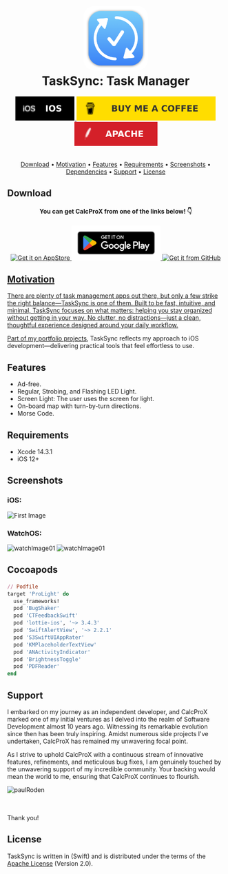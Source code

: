 <h1 align="center">
    <img src="Images/github1024.png" alt="Icon" width="150" style="border-radius: 25px"/>
    <br />
    <b>TaskSync: Task Manager</b>
</h1>

<div align="center">
    <a href="https://developer.apple.com">
        <img src="Images/Badges/IOS.svg" alt="iOS Dev" />
    </a>
    <a href="https://buymeacoffee.com/paulrodenjr">
        <img src="Images/Badges/BMC.svg" alt="Buy Me A Coffee" />
    </a>
    <a href="https://github.com/RodenPaul86/TaskSync/blob/main/LICENSE">
        <img src="Images/Badges/Apache.svg" alt="License" />
    </a>
</div>

<br />

<p align="center">
    <a href="#download">Download</a>
    •
    <a href="#motivation">Motivation</a>
    •    
    <a href="#features">Features</a>
    •    
    <a href="#requirements">Requirements</a>
    •    
    <a href="#screenshots">Screenshots</a>
    •
    <a href="#support">Dependencies</a>
    •
    <a href="#support">Support</a>
    •    
    <a href="#license">License</a>
</p>

## Download

<div align="center">
    <h4><b>You can get CalcProX from one of the links below! 👇</b></h4>
    <a href="https://apps.apple.com/us/app/prolight/id1173567157">
        <img src="Images/Badges/Download-on-the-AppStore.svg" alt="Get it on AppStore" height="80" width= "170" />
    </a>
    <a href="https://apps.apple.com/us/app/prolight/id1173567157">
        <img src="Images/Badges/google-play-badge.png" alt="Get it on GooglePlay" height="80" />
    </a>
    <a href="https://github.com/RodenPaul86/ProLight/releases/tag/3.3.6">
        <img src="Images/Badges/get-it-on-github.png" alt="Get it from GitHub" height="80" />
</div>

## Motivation

<p>
There are plenty of task management apps out there, but only a few strike the right balance—TaskSync is one of them.
Built to be fast, intuitive, and minimal, TaskSync focuses on what matters: helping you stay organized without getting in your way. No clutter, no distractions—just a clean, thoughtful experience designed around your daily workflow.

Part of my [portfolio projects](https://paulrodenjr.org), TaskSync reflects my approach to iOS development—delivering practical tools that feel effortless to use.
</p>

## Features

- Ad-free.
- Regular, Strobing, and Flashing LED Light.
- Screen Light: The user uses the screen for light.
- On-board map with turn-by-turn directions.
- Morse Code.

## Requirements

- Xcode 14.3.1
- iOS 12+

## Screenshots

<div align="left">
    <h3><b>iOS:</b></h3>
    <div align="left">
    <img src="Images/mainView.png" alt="First Image" width="240" />
    </a>
    <br/>        
    <h3><b>WatchOS:</b></h3>
    <div align="left">
    <img src="Images/watchView01.png" alt="watchImage01" width="240" />
    </a>
    <img src="Images/watchView02.png" alt="watchImage01" width="240" />
    </a>        
</div>

## Cocoapods
```ruby
// Podfile
target 'ProLight' do
  use_frameworks!
  pod 'BugShaker'
  pod 'CTFeedbackSwift'
  pod 'lottie-ios', '~> 3.4.3'
  pod 'SwiftAlertView', '~> 2.2.1'
  pod 'S3SwiftUIAppRater'
  pod 'KMPlaceholderTextView'
  pod 'ANActivityIndicator'
  pod 'BrightnessToggle'
  pod 'PDFReader'
end
```

## Support

I embarked on my journey as an independent developer, and CalcProX marked one of my initial ventures as I delved into the realm of Software Development almost 10 years ago. Witnessing its remarkable evolution since then has been truly inspiring. Amidst numerous side projects I've undertaken, CalcProX has remained my unwavering focal point.

As I strive to uphold CalcProX with a continuous stream of innovative features, refinements, and meticulous bug fixes, I am genuinely touched by the unwavering support of my incredible community. Your backing would mean the world to me, ensuring that CalcProX continues to flourish.

<p><a href="https://www.buymeacoffee.com/paulrodenjr"> <img align="left" src="https://cdn.buymeacoffee.com/buttons/v2/default-yellow.png" height="50" width="210" alt="paulRoden" /></a></p><br><br>
<br/>

Thank you!

## License
TaskSync is written in (Swift) and is distributed under the terms of the [Apache License](https://github.com/RodenPaul86/TaskSync/blob/main/LICENSE) (Version 2.0).

